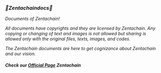 ### *📁Zentachaindocs📁*

*Documents of Zentachain!*

*All documents have copyrights and they are licensed by Zentachain. Any copying or changing of text and images is not allowed but sharing is allowed only with the original files, texts, images, and codes.*

*The Zentachain documents are here to get cognizance about Zentachain and our vision.*

#### *Check our [Official Page](https://zentachain.io/) Zentachain*



